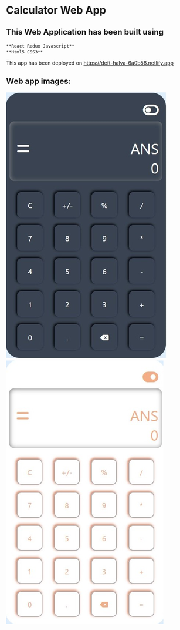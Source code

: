 # Calculator Web App

## This Web Application has been built using
    **React Redux Javascript**
    **Html5 CSS3**
This app has been deployed on https://deft-halva-6a0b58.netlify.app

## Web app images: 
![](images/Dark_theme_calculator.jpg)![](images/light_theme_calculator.jpg)
